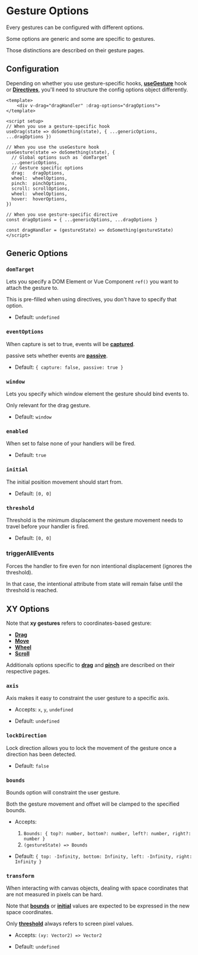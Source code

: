 # Gesture Options

Every gestures can be configured with different options.

Some options are generic and some are specific to gestures.

Those distinctions are described on their gesture pages.

## Configuration

Depending on whether you use gesture-specific hooks, [**useGesture**](/use-gesture) hook or [**Directives**](/directives), you'll need to structure the config options object differently.

```vue
<template>
    <div v-drag="dragHandler" :drag-options="dragOptions">
</template>

<script setup>
// When you use a gesture-specific hook
useDrag(state => doSomething(state), { ...genericOptions, ...dragOptions })

// When you use the useGesture hook
useGesture(state => doSomething(state), {
  // Global options such as `domTarget`
  ...genericOptions,
  // Gesture specific options
  drag:   dragOptions,
  wheel:  wheelOptions,
  pinch:  pinchOptions,
  scroll: scrollOptions,
  wheel:  wheelOptions,
  hover:  hoverOptions,
})

// When you use gesture-specific directive
const dragOptions = { ...genericOptions, ...dragOptions }

const dragHandler = (gestureState) => doSomething(gestureState)
</script>
```

## Generic Options

### `domTarget`

Lets you specify a DOM Element or Vue Component `ref()` you want to attach the gesture to.

This is pre-filled when using directives, you don't have to specify that option.

- Default: `undefined`

### `eventOptions`

When capture is set to true, events will be [**captured**](https://developer.mozilla.org/en-US/docs/Learn/JavaScript/Building_blocks/Events#Event_bubbling_and_capture).

passive sets whether events are [**passive**](https://developer.mozilla.org/en-US/docs/Web/API/EventTarget/addEventListener).

- Default: `{ capture: false, passive: true }`

### `window`

Lets you specify which window element the gesture should bind events to.

Only relevant for the drag gesture.

- Default: `window`

### `enabled`

When set to false none of your handlers will be fired.

- Default: `true`

### `initial`

The initial position movement should start from.

- Default: `[0, 0]`

### `threshold`

Threshold is the minimum displacement the gesture movement needs to travel before your handler is fired.

- Default: `[0, 0]`

### triggerAllEvents

Forces the handler to fire even for non intentional displacement (ignores the threshold).

In that case, the intentional attribute from state will remain false until the threshold is reached.

## XY Options

Note that **xy gestures** refers to coordinates-based gesture:

- [**Drag**](/use-drag)
- [**Move**](/use-move)
- [**Wheel**](/use-wheel)
- [**Scroll**](/use-scroll)

Additionals options specific to [**drag**](/use-drag) and [**pinch**](/use-pinch) are described on their respective pages.

### `axis`

Axis makes it easy to constraint the user gesture to a specific axis.

- Accepts: `x`, `y`, `undefined`

- Default: `undefined`

### `lockDirection`

Lock direction allows you to lock the movement of the gesture once a direction has been detected.

- Default: `false`

### `bounds`

Bounds option will constraint the user gesture.

Both the gesture movement and offset will be clamped to the specified bounds.

- Accepts:

  1. `Bounds: { top?: number, bottom?: number, left?: number, right?: number }`
  2. `(gestureState) => Bounds`

- Default: `{ top: -Infinity, bottom: Infinity, left: -Infinity, right: Infinity }`

### `transform`

When interacting with canvas objects, dealing with space coordinates that are not measured in pixels can be hard.

Note that [**bounds**](#bounds) or [**initial**](#initial) values are expected to be expressed in the new space coordinates.

Only [**threshold**](#thresold) always refers to screen pixel values.

- Accepts: `(xy: Vector2) => Vector2`

- Default: `undefined`
